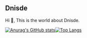 ## Dnisde
Hi 👋, This is the world about Dnisde.

[![Anurag's GitHub stats](https://github-readme-stats.vercel.app/api?username=Dnisde&hide=jupyter%20notebook&show_icons=true&locale=en&show_icons=true&theme=solarized-light&border_radius=0&include_all_commits=true&line_height=20)](https://github.com/anuraghazra/github-readme-stats)[![Top Langs](https://github-readme-stats.vercel.app/api/top-langs/?username=Dnisde&hide=jupyter%20notebook&layout=compact&theme=vue&bg_color=3,b6fcd5,b0e5ea,c7dcf9&border_radius=0&card_width=300)](https://github.com/anuraghazra/github-readme-stats)

